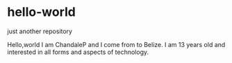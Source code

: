 # hello-world
just another repository

Hello,world
I am ChandaleP and I come from to Belize.
I am 13 years old and interested in all forms and aspects of technology.

